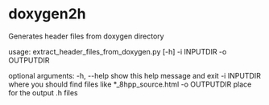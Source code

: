 # doxygen2h
Generates header files from doxygen directory

usage: extract_header_files_from_doxygen.py [-h] -i INPUTDIR -o OUTPUTDIR

optional arguments:
  -h, --help    show this help message and exit
  -i INPUTDIR   where you should find files like *_8hpp_source.html
  -o OUTPUTDIR  place for the output .h files
